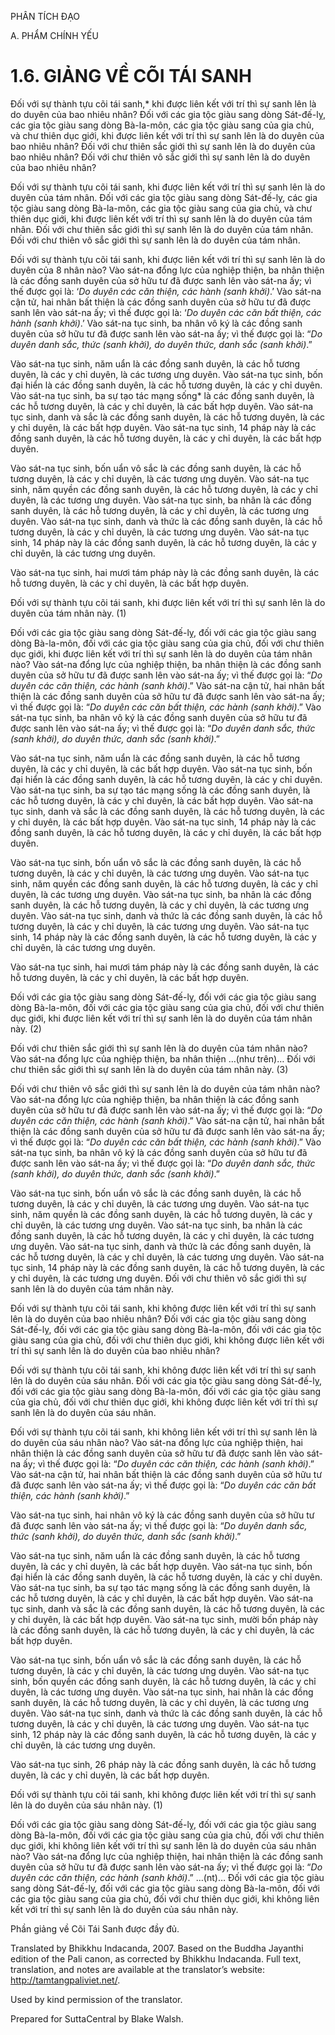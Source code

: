 PHÂN TÍCH ĐẠO

A. PHẨM CHÍNH YẾU

# 1.6. GIẢNG VỀ CÕI TÁI SANH

Đối với sự thành tựu cõi tái sanh,\* khi được liên kết với trí thì sự sanh lên là do duyên của bao nhiêu nhân? Đối với các gia tộc giàu sang dòng Sát-đế-lỵ, các gia tộc giàu sang dòng Bà-la-môn, các gia tộc giàu sang của gia chủ, và chư thiên dục giới, khi được liên kết với trí thì sự sanh lên là do duyên của bao nhiêu nhân? Đối với chư thiên sắc giới thì sự sanh lên là do duyên của bao nhiêu nhân? Đối với chư thiên vô sắc giới thì sự sanh lên là do duyên của bao nhiêu nhân?

Đối với sự thành tựu cõi tái sanh, khi được liên kết với trí thì sự sanh lên là do duyên của tám nhân. Đối với các gia tộc giàu sang dòng Sát-đế-lỵ, các gia tộc giàu sang dòng Bà-la-môn, các gia tộc giàu sang của gia chủ, và chư thiên dục giới, khi được liên kết với trí thì sự sanh lên là do duyên của tám nhân. Đối với chư thiên sắc giới thì sự sanh lên là do duyên của tám nhân. Đối với chư thiên vô sắc giới thì sự sanh lên là do duyên của tám nhân.

Đối với sự thành tựu cõi tái sanh, khi được liên kết với trí thì sự sanh lên là do duyên của 8 nhân nào? Vào sát-na đổng lực của nghiệp thiện, ba nhân thiện là các đồng sanh duyên của sở hữu tư đã được sanh lên vào sát-na ấy; vì thế được gọi là: ‘_Do duyên các căn thiện, các hành (sanh khởi)_.’ Vào sát-na cận tử, hai nhân bất thiện là các đồng sanh duyên của sở hữu tư đã được sanh lên vào sát-na ấy; vì thế được gọi là: ‘_Do duyên các căn bất thiện, các hành (sanh khởi)_.’ Vào sát-na tục sinh, ba nhân vô ký là các đồng sanh duyên của sở hữu tư đã được sanh lên vào sát-na ấy; vì thế được gọi là: “_Do duyên danh sắc, thức (sanh khởi), do duyên thức, danh sắc (sanh khởi)_.”

Vào sát-na tục sinh, năm uẩn là các đồng sanh duyên, là các hỗ tương duyên, là các y chỉ duyên, là các tương ưng duyên. Vào sát-na tục sinh, bốn đại hiển là các đồng sanh duyên, là các hỗ tương duyên, là các y chỉ duyên. Vào sát-na tục sinh, ba sự tạo tác mạng sống\* là các đồng sanh duyên, là các hỗ tương duyên, là các y chỉ duyên, là các bất hợp duyên. Vào sát-na tục sinh, danh và sắc là các đồng sanh duyên, là các hỗ tương duyên, là các y chỉ duyên, là các bất hợp duyên. Vào sát-na tục sinh, 14 pháp này là các đồng sanh duyên, là các hỗ tương duyên, là các y chỉ duyên, là các bất hợp duyên.

Vào sát-na tục sinh, bốn uẩn vô sắc là các đồng sanh duyên, là các hỗ tương duyên, là các y chỉ duyên, là các tương ưng duyên. Vào sát-na tục sinh, năm quyền các đồng sanh duyên, là các hỗ tương duyên, là các y chỉ duyên, là các tương ưng duyên. Vào sát-na tục sinh, ba nhân là các đồng sanh duyên, là các hỗ tương duyên, là các y chỉ duyên, là các tương ưng duyên. Vào sát-na tục sinh, danh và thức là các đồng sanh duyên, là các hỗ tương duyên, là các y chỉ duyên, là các tương ưng duyên. Vào sát-na tục sinh, 14 pháp này là các đồng sanh duyên, là các hỗ tương duyên, là các y chỉ duyên, là các tương ưng duyên.

Vào sát-na tục sinh, hai mươi tám pháp này là các đồng sanh duyên, là các hỗ tương duyên, là các y chỉ duyên, là các bất hợp duyên.

Đối với sự thành tựu cõi tái sanh, khi được liên kết với trí thì sự sanh lên là do duyên của tám nhân này. (1)

Đối với các gia tộc giàu sang dòng Sát-đế-lỵ, đối với các gia tộc giàu sang dòng Bà-la-môn, đối với các gia tộc giàu sang của gia chủ, đối với chư thiên dục giới, khi được liên kết với trí thì sự sanh lên là do duyên của tám nhân nào? Vào sát-na đổng lực của nghiệp thiện, ba nhân thiện là các đồng sanh duyên của sở hữu tư đã được sanh lên vào sát-na ấy; vì thế được gọi là: “_Do duyên các căn thiện, các hành (sanh khởi)_.” Vào sát-na cận tử, hai nhân bất thiện là các đồng sanh duyên của sở hữu tư đã được sanh lên vào sát-na ấy; vì thế được gọi là: “_Do duyên các căn bất thiện, các hành (sanh khởi)_.” Vào sát-na tục sinh, ba nhân vô ký là các đồng sanh duyên của sở hữu tư đã được sanh lên vào sát-na ấy; vì thế được gọi là: “_Do duyên danh sắc, thức (sanh khởi), do duyên thức, danh sắc (sanh khởi)_.”

Vào sát-na tục sinh, năm uẩn là các đồng sanh duyên, là các hỗ tương duyên, là các y chỉ duyên, là các bất hợp duyên. Vào sát-na tục sinh, bốn đại hiển là các đồng sanh duyên, là các hỗ tương duyên, là các y chỉ duyên. Vào sát-na tục sinh, ba sự tạo tác mạng sống là các đồng sanh duyên, là các hỗ tương duyên, là các y chỉ duyên, là các bất hợp duyên. Vào sát-na tục sinh, danh và sắc là các đồng sanh duyên, là các hỗ tương duyên, là các y chỉ duyên, là các bất hợp duyên. Vào sát-na tục sinh, 14 pháp này là các đồng sanh duyên, là các hỗ tương duyên, là các y chỉ duyên, là các bất hợp duyên.

Vào sát-na tục sinh, bốn uẩn vô sắc là các đồng sanh duyên, là các hỗ tương duyên, là các y chỉ duyên, là các tương ưng duyên. Vào sát-na tục sinh, năm quyền các đồng sanh duyên, là các hỗ tương duyên, là các y chỉ duyên, là các tương ưng duyên. Vào sát-na tục sinh, ba nhân là các đồng sanh duyên, là các hỗ tương duyên, là các y chỉ duyên, là các tương ưng duyên. Vào sát-na tục sinh, danh và thức là các đồng sanh duyên, là các hỗ tương duyên, là các y chỉ duyên, là các tương ưng duyên. Vào sát-na tục sinh, 14 pháp này là các đồng sanh duyên, là các hỗ tương duyên, là các y chỉ duyên, là các tương ưng duyên.

Vào sát-na tục sinh, hai mươi tám pháp này là các đồng sanh duyên, là các hỗ tương duyên, là các y chỉ duyên, là các bất hợp duyên.

Đối với các gia tộc giàu sang dòng Sát-đế-lỵ, đối với các gia tộc giàu sang dòng Bà-la-môn, đối với các gia tộc giàu sang của gia chủ, đối với chư thiên dục giới, khi được liên kết với trí thì sự sanh lên là do duyên của tám nhân này. (2)

Đối với chư thiên sắc giới thì sự sanh lên là do duyên của tám nhân nào? Vào sát-na đổng lực của nghiệp thiện, ba nhân thiện …(như trên)… Đối với chư thiên sắc giới thì sự sanh lên là do duyên của tám nhân này. (3)

Đối với chư thiên vô sắc giới thì sự sanh lên là do duyên của tám nhân nào? Vào sát-na đổng lực của nghiệp thiện, ba nhân thiện là các đồng sanh duyên của sở hữu tư đã được sanh lên vào sát-na ấy; vì thế được gọi là: “_Do duyên các căn thiện, các hành (sanh khởi)_.” Vào sát-na cận tử, hai nhân bất thiện là các đồng sanh duyên của sở hữu tư đã được sanh lên vào sát-na ấy; vì thế được gọi là: “_Do duyên các căn bất thiện, các hành (sanh khởi)_.” Vào sát-na tục sinh, ba nhân vô ký là các đồng sanh duyên của sở hữu tư đã được sanh lên vào sát-na ấy; vì thế được gọi là: “_Do duyên danh sắc, thức (sanh khởi), do duyên thức, danh sắc (sanh khởi)_.”

Vào sát-na tục sinh, bốn uẩn vô sắc là các đồng sanh duyên, là các hỗ tương duyên, là các y chỉ duyên, là các tương ưng duyên. Vào sát-na tục sinh, năm quyền là các đồng sanh duyên, là các hỗ tương duyên, là các y chỉ duyên, là các tương ưng duyên. Vào sát-na tục sinh, ba nhân là các đồng sanh duyên, là các hỗ tương duyên, là các y chỉ duyên, là các tương ưng duyên. Vào sát-na tục sinh, danh và thức là các đồng sanh duyên, là các hỗ tương duyên, là các y chỉ duyên, là các tương ưng duyên. Vào sát-na tục sinh, 14 pháp này là các đồng sanh duyên, là các hỗ tương duyên, là các y chỉ duyên, là các tương ưng duyên. Đối với chư thiên vô sắc giới thì sự sanh lên là do duyên của tám nhân này.

Đối với sự thành tựu cõi tái sanh, khi không được liên kết với trí thì sự sanh lên là do duyên của bao nhiêu nhân? Đối với các gia tộc giàu sang dòng Sát-đế-lỵ, đối với các gia tộc giàu sang dòng Bà-la-môn, đối với các gia tộc giàu sang của gia chủ, đối với chư thiên dục giới, khi không được liên kết với trí thì sự sanh lên là do duyên của bao nhiêu nhân?

Đối với sự thành tựu cõi tái sanh, khi không được liên kết với trí thì sự sanh lên là do duyên của sáu nhân. Đối với các gia tộc giàu sang dòng Sát-đế-lỵ, đối với các gia tộc giàu sang dòng Bà-la-môn, đối với các gia tộc giàu sang của gia chủ, đối với chư thiên dục giới, khi không được liên kết với trí thì sự sanh lên là do duyên của sáu nhân.

Đối với sự thành tựu cõi tái sanh, khi không liên kết với trí thì sự sanh lên là do duyên của sáu nhân nào? Vào sát-na đổng lực của nghiệp thiện, hai nhân thiện là các đồng sanh duyên của sở hữu tư đã được sanh lên vào sát-na ấy; vì thế được gọi là: “_Do duyên các căn thiện, các hành (sanh khởi)_.” Vào sát-na cận tử, hai nhân bất thiện là các đồng sanh duyên của sở hữu tư đã được sanh lên vào sát-na ấy; vì thế được gọi là: “_Do duyên các căn bất thiện, các hành (sanh khởi)_.”

Vào sát-na tục sinh, hai nhân vô ký là các đồng sanh duyên của sở hữu tư đã được sanh lên vào sát-na ấy; vì thế được gọi là: “_Do duyên danh sắc, thức (sanh khởi), do duyên thức, danh sắc (sanh khởi)_.”

Vào sát-na tục sinh, năm uẩn là các đồng sanh duyên, là các hỗ tương duyên, là các y chỉ duyên, là các bất hợp duyên. Vào sát-na tục sinh, bốn đại hiển là các đồng sanh duyên, là các hỗ tương duyên, là các y chỉ duyên. Vào sát-na tục sinh, ba sự tạo tác mạng sống là các đồng sanh duyên, là các hỗ tương duyên, là các y chỉ duyên, là các bất hợp duyên. Vào sát-na tục sinh, danh và sắc là các đồng sanh duyên, là các hỗ tương duyên, là các y chỉ duyên, là các bất hợp duyên. Vào sát-na tục sinh, mười bốn pháp này là các đồng sanh duyên, là các hỗ tương duyên, là các y chỉ duyên, là các bất hợp duyên.

Vào sát-na tục sinh, bốn uẩn vô sắc là các đồng sanh duyên, là các hỗ tương duyên, là các y chỉ duyên, là các tương ưng duyên. Vào sát-na tục sinh, bốn quyền các đồng sanh duyên, là các hỗ tương duyên, là các y chỉ duyên, là các tương ưng duyên. Vào sát-na tục sinh, hai nhân là các đồng sanh duyên, là các hỗ tương duyên, là các y chỉ duyên, là các tương ưng duyên. Vào sát-na tục sinh, danh và thức là các đồng sanh duyên, là các hỗ tương duyên, là các y chỉ duyên, là các tương ưng duyên. Vào sát-na tục sinh, 12 pháp này là các đồng sanh duyên, là các hỗ tương duyên, là các y chỉ duyên, là các tương ưng duyên.

Vào sát-na tục sinh, 26 pháp này là các đồng sanh duyên, là các hỗ tương duyên, là các y chỉ duyên, là các bất hợp duyên.

Đối với sự thành tựu cõi tái sanh, khi không được liên kết với trí thì sự sanh lên là do duyên của sáu nhân này. (1)

Đối với các gia tộc giàu sang dòng Sát-đế-lỵ, đối với các gia tộc giàu sang dòng Bà-la-môn, đối với các gia tộc giàu sang của gia chủ, đối với chư thiên dục giới, khi không liên kết với trí thì sự sanh lên là do duyên của sáu nhân nào? Vào sát-na đổng lực của nghiệp thiện, hai nhân thiện là các đồng sanh duyên của sở hữu tư đã được sanh lên vào sát-na ấy; vì thế được gọi là: “_Do duyên các căn thiện, các hành (sanh khởi)_.” …(nt)… Đối với các gia tộc giàu sang dòng Sát-đế-lỵ, đối với các gia tộc giàu sang dòng Bà-la-môn, đối với các gia tộc giàu sang của gia chủ, đối với chư thiên dục giới, khi không liên kết với trí thì sự sanh lên là do duyên của sáu nhân này.

Phần giảng về Cõi Tái Sanh được đầy đủ.

Translated by Bhikkhu Indacanda, 2007. Based on the Buddha Jayanthi edition of the Pali canon, as corrected by Bhikkhu Indacanda. Full text, translation, and notes are available at the translator’s website: http://tamtangpaliviet.net/.

Used by kind permission of the translator.

Prepared for SuttaCentral by Blake Walsh.
